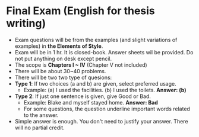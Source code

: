 # Final Exam (English for thesis writing)

* Exam questions will be from the examples (and slight variations of examples) in __the Elements of Style__. 
* Exam will be in 1 hr. It is closed-book. Answer sheets wil be provided. Do not put anything on desk except pencil.
* The scope is **Chapters I ~ IV** (Chapter V not included)
* There will be about 30~40 problems. 
* There will be two two type of quesions:
* __Type 1__: If two choices (a and b) are given, select preferred usage. 
  * Example: (a) I used the facilities. (b) I used the toilets. __Answer: (b)__
* __Type 2__: If just one sentence is given, give Good or Bad. 
  * Example: Blake and myself stayed home. __Answer: Bad__
  * For some questions, the question underline important words related to the answer.
* Simple answer is enough. You don't need to justify your answer. There will no partial credit.
